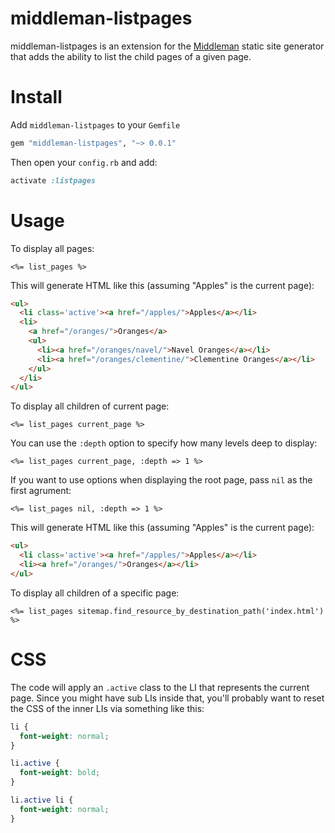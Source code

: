 # middleman-listpages

middleman-listpages is an extension for the [Middleman](http://middlemanapp.com) static site generator that adds the
ability to list the child pages of a given page.

# Install

Add `middleman-listpages` to your `Gemfile`
```ruby
gem "middleman-listpages", "~> 0.0.1"
```

Then open your `config.rb` and add:
```ruby
activate :listpages
```
# Usage

To display all pages:
```erb
<%= list_pages %>
```

This will generate HTML like this (assuming "Apples" is the current page):
```html
<ul>
  <li class='active'><a href="/apples/">Apples</a></li>
  <li>
    <a href="/oranges/">Oranges</a>
    <ul>
      <li><a href="/oranges/navel/">Navel Oranges</a></li>
      <li><a href="/oranges/clementine/">Clementine Oranges</a></li>
    </ul>
  </li>
</ul>
```

To display all children of current page:
```erb
<%= list_pages current_page %>
```

You can use the `:depth` option to specify how many levels deep to display:
```erb
<%= list_pages current_page, :depth => 1 %>
```

If you want to use options when displaying the root page, pass `nil` as the
first agrument:
```erb
<%= list_pages nil, :depth => 1 %>
```

This will generate HTML like this (assuming "Apples" is the current page):
```html
<ul>
  <li class='active'><a href="/apples/">Apples</a></li>
  <li><a href="/oranges/">Oranges</a></li>
</ul>
```

To display all children of a specific page:
```erb
<%= list_pages sitemap.find_resource_by_destination_path('index.html') %>
```

# CSS

The code will apply an `.active` class to the LI that represents the current page.
Since you might have sub LIs inside that, you'll probably want to reset the CSS
of the inner LIs via something like this:

```css
li {
  font-weight: normal;
}

li.active {
  font-weight: bold;
}

li.active li {
  font-weight: normal;
}
```
